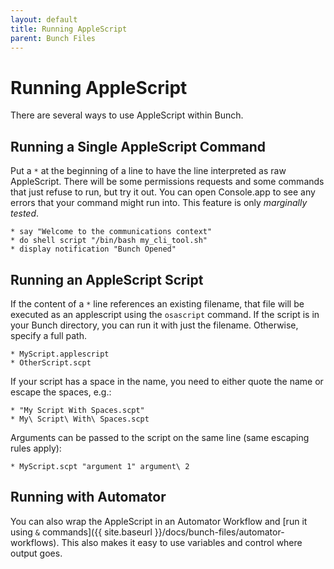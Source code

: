 ```yaml
---
layout: default
title: Running AppleScript
parent: Bunch Files
---
```

# Running AppleScript

There are several ways to use AppleScript within Bunch.

## Running a Single AppleScript Command

Put a `*` at the beginning of a line to have the line interpreted as raw AppleScript. There will be some permissions requests and some commands that just refuse to run, but try it out. You can open Console.app to see any errors that your command might run into. This feature is only *marginally tested*.

    * say "Welcome to the communications context"
    * do shell script "/bin/bash my_cli_tool.sh" 
    * display notification "Bunch Opened"

## Running an AppleScript Script

If the content of a `*` line references an existing filename, that file will be executed as an applescript using the `osascript` command. If the script is in your Bunch directory, you can run it with just the filename. Otherwise, specify a full path.

    * MyScript.applescript
    * OtherScript.scpt

If your script has a space in the name, you need to either quote the name or escape the spaces, e.g.:

    * "My Script With Spaces.scpt"
    * My\ Script\ With\ Spaces.scpt

Arguments can be passed to the script on the same line (same escaping rules apply):

    * MyScript.scpt "argument 1" argument\ 2

## Running with Automator

You can also wrap the AppleScript in an Automator Workflow and [run it using `&` commands]({{ site.baseurl }}/docs/bunch-files/automator-workflows). This also makes it easy to use variables and control where output goes.
